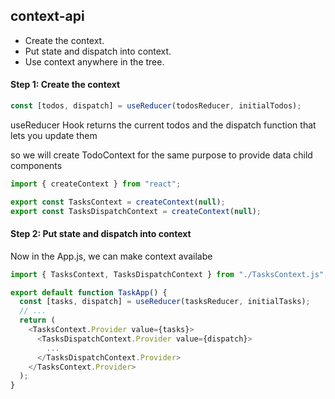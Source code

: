 ## context-api

- Create the context.
- Put state and dispatch into context.
- Use context anywhere in the tree.

#### Step 1: Create the context

```javascript
const [todos, dispatch] = useReducer(todosReducer, initialTodos);
```

useReducer Hook returns the current todos and the dispatch function that lets you update them

so we will create TodoContext for the same purpose to provide data child components

```javascript
import { createContext } from "react";

export const TasksContext = createContext(null);
export const TasksDispatchContext = createContext(null);
```

#### Step 2: Put state and dispatch into context

Now in the App.js, we can make context availabe

```javascript
import { TasksContext, TasksDispatchContext } from "./TasksContext.js";

export default function TaskApp() {
  const [tasks, dispatch] = useReducer(tasksReducer, initialTasks);
  // ...
  return (
    <TasksContext.Provider value={tasks}>
      <TasksDispatchContext.Provider value={dispatch}>
        ...
      </TasksDispatchContext.Provider>
    </TasksContext.Provider>
  );
}
```

